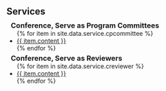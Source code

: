 <h1 id="services"></h1>

<h2 style="margin: 60px 0px 10px;">Services</h2>

<h3 style="margin:0 10px 0;">Conference, Serve as Program Committees</h3>
<ul style="margin:0 0 5px;">
{% for item in site.data.service.cpcommittee %}
  <li><a href="{{ item.link }}"><autocolor>{{ item.content }}</autocolor></a></li>
{% endfor %}
</ul>
<h3 style="margin:0 10px 0;">Conference, Serve as Reviewers</h3>
<ul style="margin:0 0 5px;">
{% for item in site.data.service.creviewer %}
  <li><a href="{{ item.link }}"><autocolor>{{ item.content }}</autocolor></a></li>
{% endfor %}
</ul>

<!--
<h3 style="margin:0 10px 0;">Journal Reviewers</h3>

<ul style="margin:0 0 20px;">
  <li><a href="https://www.computer.org/csdl/journal/tp"><autocolor>IEEE Transactions on Pattern Analysis and Machine Intelligence (TPAMI)</autocolor></a></li>
  <li><a href="https://www.springer.com/journal/11263"><autocolor>International Journal of Computer Vision (IJCV)</autocolor></a></li>
  <li><a href="https://signalprocessingsociety.org/publications-resources/ieee-transactions-image-processing"><autocolor>IEEE Transactions on Image Processing (TIP)</autocolor></a></li>
  <li><a href="https://www.computer.org/csdl/journal/tk"><autocolor>IEEE Transactions on Knowledge and Data Engineering (TKDE)</autocolor></a></li>
  <li><a href="https://signalprocessingsociety.org/publications-resources/ieee-transactions-multimedia"><autocolor>IEEE Transactions on Multimedia (TMM)</autocolor></a></li>
  <li><a href="https://ieee-cas.org/publications/ieee-transactions-circuits-and-systems-video-technology"><autocolor>IEEE Transactions on Circuits and Systems for Video Technology (TCSVT)</autocolor></a></li>
  <li><a href="https://cis.ieee.org/publications/t-neural-networks-and-learning-systems"><autocolor>IEEE Transactions on Neural Networks and Learning Systems (TNNLS)</autocolor></a></li>
  <li><a href="https://dl.acm.org/journal/tomm"><autocolor>ACM Transactions on Multimedia Computing, Communications, and Applications (TOMM)</autocolor></a></li>
</ul>
-->